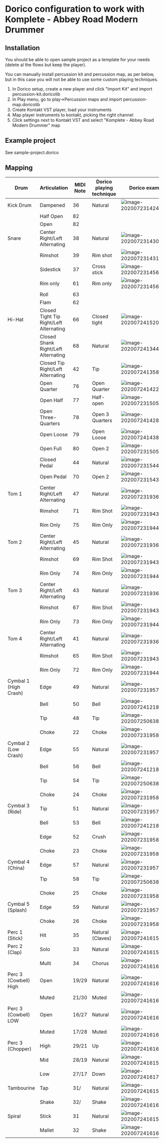 # Dorico configuration to work with Komplete - Abbey Road Modern Drummer

## Installation

You should be able to open sample project as a template for your needs (delete al the flows but keep the player). 

You can manually install percussion kit and percussion map, as per below, but in this case you will not be able to use some custom playing techniques.

1. In Dorico setup, create a new player and click "Import Kit" and import percussion-kit.doricolib
2. In Play menu, go to play->Percussion maps and import percussion-map.doricolib
3. Create Kontakt VST player, load your instruments
4. Map player instruments to kontakt, picking the right channel
5. Click settings next to Kontakt VST and select "Komplete - Abbey Road Modern Drummer" map

## Example project

See sample-project.dorico

## Mapping


| Drum       | Articulation           | MIDI Note  | Dorico playing technique | Dorico example |
| ------------- |-------------| -----| ---- | --- |
| Kick Drum | Dampened | 36 | Natural | ![image-20200723142455451](README.assets/image-20200723142455451.png) |
|  | Half Open | 82|  |  |
|  | Open | 82|  |  |
| Snare | Center Right/Left Alternating | 38 | Natural| ![image-20200723143044372](README.assets/image-20200723143044372.png) |
|  | Rimshot | 39 | Rim shot | ![image-20200723143106420](README.assets/image-20200723143106420.png) |
| | Sidestick | 37 | Cross stick| ![image-20200723145609345](README.assets/image-20200723145609345.png) |
|  | Rim only | 61 | Rim only| ![image-20200723145621063](README.assets/image-20200723145621063.png) |
| | Roll | 63 | |  |
| | Flam | 62 | |  |
| Hi-Hat | Closed Tight Tip Right/Left Alternating | 66 | Closed tight | ![image-20200724152032966](README.assets/image-20200724152032966.png) |
| | Closed Shank Right/Left Alternating | 68 | Natural | ![image-20200724134454660](README.assets/image-20200724134454660.png) |
| | Closed Tip Right/Left Alternating | 42 | Tip | ![image-20200724135844471](README.assets/image-20200724135844471.png) |
| | Open Quarter | 76 | Open Quarter | ![image-20200724142219007](README.assets/image-20200724142219007.png) |
| | Open Half | 77 | Half-open | ![image-20200723150532143](README.assets/image-20200723150532143.png) |
| | Open Three-Quarters | 78 | Open 3 Quarters | ![image-20200724142822987](README.assets/image-20200724142822987.png) |
| | Open Loose | 79 | Open Loose | ![image-20200724143837784](README.assets/image-20200724143837784.png) |
| | Open Full | 80 | Open 2 | ![image-20200723150542069](README.assets/image-20200723150542069.png) |
| | Closed Pedal | 44 | Natural | ![image-20200723154413102](README.assets/image-20200723154413102.png) |
| | Open Pedal | 70 | Open 2 | ![image-20200723154353499](README.assets/image-20200723154353499.png) |
| Tom 1 | Center Right/Left Alternating | 47 | Natural | ![image-20200723193619650](README.assets/image-20200723193619650.png) |
|  | Rimshot | 71 | Rim Shot | ![image-20200723194341274](README.assets/image-20200723194341274.png) |
|  | Rim Only| 75 | Rim Only | ![image-20200723194400645](README.assets/image-20200723194400645.png) |
| Tom 2 | Center Right/Left Alternating | 45 | Natural | ![image-20200723193619650](README.assets/image-20200723193619650.png) |
|  | Rimshot | 69 | Rim Shot | ![image-20200723194341274](README.assets/image-20200723194341274.png) |
|  | Rim Only | 74 | Rim Only | ![image-20200723194400645](README.assets/image-20200723194400645.png) |
| Tom 3 | Center Right/Left Alternating | 43 | Natural | ![image-20200723193619650](README.assets/image-20200723193619650.png) |
|  | Rimshot | 67 | Rim Shot | ![image-20200723194341274](README.assets/image-20200723194341274.png) |
|  | Rim Only| 73 | Rim Only | ![image-20200723194400645](README.assets/image-20200723194400645.png) |
| Tom 4 | Center Right/Left Alternating | 41 | Natural | ![image-20200723193619650](README.assets/image-20200723193619650.png) |
|  | Rimshot | 65 | Rim Shot | ![image-20200723194341274](README.assets/image-20200723194341274.png) |
|  | Rim Only| 72 | Rim Only | ![image-20200723194400645](README.assets/image-20200723194400645.png) |
| Cymbal 1 (High Crash) | Edge | 49 | Natural | ![image-20200723195754390](README.assets/image-20200723195754390.png) |
|  | Bell | 50 | Bell | ![image-20200724121859868](README.assets/image-20200724121859868.png) |
|  | Tip                                     | 48        | Tip                      | ![image-20200725063853715](README.assets/image-20200725063853715.png) |
|  | Choke | 22 | Choke | ![image-20200723195829114](README.assets/image-20200723195829114.png) |
| Cymbal 2 (Low Crash) | Edge | 55 | Natural | ![image-20200723195754390](README.assets/image-20200723195754390.png) |
|  | Bell | 56 | Bell | ![image-20200724121859868](README.assets/image-20200724121859868.png) |
|  | Tip                                     | 54        | Tip                      | ![image-20200725063853715](README.assets/image-20200725063853715.png) |
|  | Choke | 24 | Choke | ![image-20200723195829114](README.assets/image-20200723195829114.png) |
| Cymbal 3 (Ride) | Tip | 51 | Natural | ![image-20200723195754390](README.assets/image-20200723195754390.png) |
|  | Bell | 53 | Bell | ![image-20200724121859868](README.assets/image-20200724121859868.png) |
|  | Edge | 52 | Crush | ![image-20200723195812447](README.assets/image-20200723195812447.png) |
|  | Choke | 23 | Choke | ![image-20200723195829114](README.assets/image-20200723195829114.png) |
| Cymbal 4 (China) | Edge | 57 | Natural | ![image-20200723195754390](README.assets/image-20200723195754390.png) |
|  | Tip                                     | 58        | Tip                      | ![image-20200725063853715](README.assets/image-20200725063853715.png) |
|  | Choke | 25 | Choke | ![image-20200723195829114](README.assets/image-20200723195829114.png) |
| Cymbal 5 (Splash) | Edge | 59 | Natural | ![image-20200723195754390](README.assets/image-20200723195754390.png) |
|  | Choke | 26 | Choke | ![image-20200723195829114](README.assets/image-20200723195829114.png) |
| Perc 1 (Stick) | Hit | 35 | Natural (Claves) | ![image-20200724161528366](README.assets/image-20200724161528366.png) |
| Perc 2 (Clap) | Solo | 33 | Natural | ![image-20200724161535337](README.assets/image-20200724161535337.png) |
| | Multi | 34 | Chorus | ![image-20200724161603769](README.assets/image-20200724161603769.png) |
| Perc 3 (Cowbell) High | Open | 19/29 | Natural | ![image-20200724161620549](README.assets/image-20200724161620549.png) |
|  | Muted | 21/30 | Muted | ![image-20200724161642875](README.assets/image-20200724161642875.png) |
| Perc 3 (Cowbell) LOW | Open | 16/27 | Natural | ![image-20200724161624424](README.assets/image-20200724161624424.png) |
|  | Muted | 17/28 | Muted | ![image-20200724161637285](README.assets/image-20200724161637285.png) |
| Perc 3 (Chopper) | High | 29/21 | Up | ![image-20200724161624424](README.assets/image-20200724161624424.png) |
|  | Mid | 28/19 | Natural | ![image-20200724161535337](README.assets/image-20200724161535337.png) |
|  | Low| 27/17 | Down | ![image-20200724161738346](README.assets/image-20200724161738346.png) |
| Tambourine | Tap | 31/ | Natural | ![image-20200724161535337](README.assets/image-20200724161535337.png) |
| | Shake | 32/ | Shake | ![image-20200724161637285](README.assets/image-20200724161637285.png) |
| Spiral | Stick | 31 | Natural | ![image-20200724161535337](README.assets/image-20200724161535337.png) |
| | Mallet | 32 | Shake | ![image-20200724161637285](README.assets/image-20200724161637285.png) |

